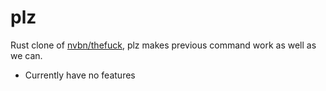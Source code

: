 # plz

Rust clone of [nvbn/thefuck], plz makes previous command work as well as we can.

* Currently have no features

[nvbn/thefuck]: https://github.com/nvbn/thefuck